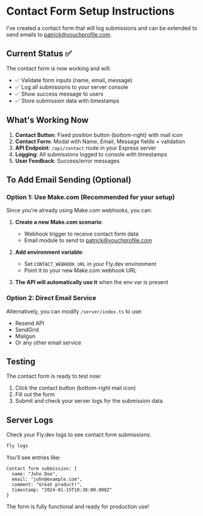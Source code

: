 # Contact Form Setup Instructions

I've created a contact form that will log submissions and can be extended to send emails to patrick@vouchprofile.com.

## Current Status ✅

The contact form is now working and will:
- ✅ Validate form inputs (name, email, message)
- ✅ Log all submissions to your server console
- ✅ Show success message to users
- ✅ Store submission data with timestamps

## What's Working Now

1. **Contact Button**: Fixed position button (bottom-right) with mail icon
2. **Contact Form**: Modal with Name, Email, Message fields + validation
3. **API Endpoint**: `/api/contact` route in your Express server
4. **Logging**: All submissions logged to console with timestamps
5. **User Feedback**: Success/error messages

## To Add Email Sending (Optional)

### Option 1: Use Make.com (Recommended for your setup)

Since you're already using Make.com webhooks, you can:

1. **Create a new Make.com scenario**:
   - Webhook trigger to receive contact form data
   - Email module to send to patrick@vouchprofile.com

2. **Add environment variable**:
   - Set `CONTACT_WEBHOOK_URL` in your Fly.dev environment
   - Point it to your new Make.com webhook URL

3. **The API will automatically use it** when the env var is present

### Option 2: Direct Email Service

Alternatively, you can modify `/server/index.ts` to use:
- Resend API
- SendGrid
- Mailgun
- Or any other email service

## Testing

The contact form is ready to test now:
1. Click the contact button (bottom-right mail icon)
2. Fill out the form
3. Submit and check your server logs for the submission data

## Server Logs

Check your Fly.dev logs to see contact form submissions:
```bash
fly logs
```

You'll see entries like:
```
Contact form submission: {
  name: "John Doe",
  email: "john@example.com", 
  comment: "Great product!",
  timestamp: "2024-01-15T10:30:00.000Z"
}
```

The form is fully functional and ready for production use!

